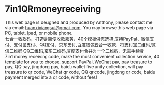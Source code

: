 # 7in1QRmoneyreceiving
This web page is designed and produced by Anthony, please contact me via email: huanxixiangsui@gmail.com.  You may browse this web page via PC, tablet, Ipad, or mobile phone.<br>
七合一收款码，打造最简便收款服务，40个模板供您选择,支持PayPal、微信支付、支付宝支付、QQ支付、京东支付,百度钱包五合一收款，将支付宝二维码,微信二维码,QQ二维码,京东二维码,百度支付合并为一个二维码，无需手续费<br>
7in1 money receiving code, make the most convenient collection service, 40 template for you to choose, support PayPal, WeChat pay, pay treasure to pay, QQ pay, jingdong pay, baidu wallet five unity collection, will pay treasure to qr code, WeChat qr code, QQ qr code, jingdong qr code, baidu payment merged into a qr code, without fees!

